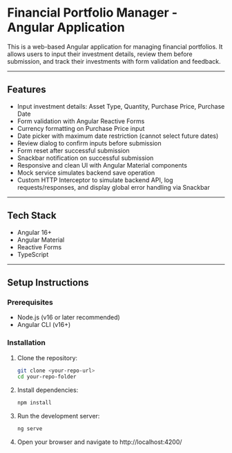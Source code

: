 # Financial Portfolio Manager - Angular Application

This is a web-based Angular application for managing financial portfolios. It allows users to input their investment details, review them before submission, and track their investments with form validation and feedback.

---

## Features

- Input investment details: Asset Type, Quantity, Purchase Price, Purchase Date
- Form validation with Angular Reactive Forms
- Currency formatting on Purchase Price input
- Date picker with maximum date restriction (cannot select future dates)
- Review dialog to confirm inputs before submission
- Form reset after successful submission
- Snackbar notification on successful submission
- Responsive and clean UI with Angular Material components
- Mock service simulates backend save operation
- Custom HTTP Interceptor to simulate backend API, log requests/responses, and display global error handling via Snackbar

---

## Tech Stack

- Angular 16+
- Angular Material
- Reactive Forms
- TypeScript

---

## Setup Instructions

### Prerequisites

- Node.js (v16 or later recommended)
- Angular CLI (v16+)

### Installation

1. Clone the repository:

   ```bash
   git clone <your-repo-url>
   cd your-repo-folder

   ```

2. Install dependencies:

   ```bash
   npm install

   ```

3. Run the development server:

   ```bash
   ng serve

   ```

4. Open your browser and navigate to http://localhost:4200/
